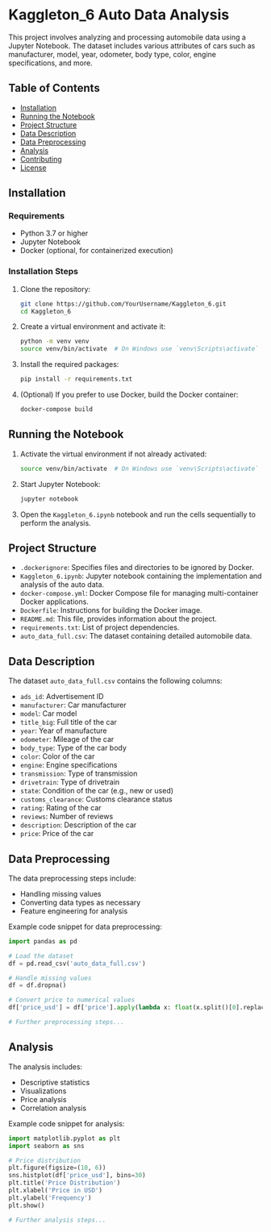 
# Kaggleton_6 Auto Data Analysis

This project involves analyzing and processing automobile data using a Jupyter Notebook. The dataset includes various attributes of cars such as manufacturer, model, year, odometer, body type, color, engine specifications, and more.

## Table of Contents

- [Installation](#installation)
- [Running the Notebook](#running-the-notebook)
- [Project Structure](#project-structure)
- [Data Description](#data-description)
- [Data Preprocessing](#data-preprocessing)
- [Analysis](#analysis)
- [Contributing](#contributing)
- [License](#license)

## Installation

### Requirements

- Python 3.7 or higher
- Jupyter Notebook
- Docker (optional, for containerized execution)

### Installation Steps

1. Clone the repository:

    ```bash
    git clone https://github.com/YourUsername/Kaggleton_6.git
    cd Kaggleton_6
    ```

2. Create a virtual environment and activate it:

    ```bash
    python -m venv venv
    source venv/bin/activate  # On Windows use `venv\Scripts\activate`
    ```

3. Install the required packages:

    ```bash
    pip install -r requirements.txt
    ```

4. (Optional) If you prefer to use Docker, build the Docker container:

    ```bash
    docker-compose build
    ```

## Running the Notebook

1. Activate the virtual environment if not already activated:

    ```bash
    source venv/bin/activate  # On Windows use `venv\Scripts\activate`
    ```

2. Start Jupyter Notebook:

    ```bash
    jupyter notebook
    ```

3. Open the `Kaggleton_6.ipynb` notebook and run the cells sequentially to perform the analysis.

## Project Structure

- `.dockerignore`: Specifies files and directories to be ignored by Docker.
- `Kaggleton_6.ipynb`: Jupyter notebook containing the implementation and analysis of the auto data.
- `docker-compose.yml`: Docker Compose file for managing multi-container Docker applications.
- `Dockerfile`: Instructions for building the Docker image.
- `README.md`: This file, provides information about the project.
- `requirements.txt`: List of project dependencies.
- `auto_data_full.csv`: The dataset containing detailed automobile data.

## Data Description

The dataset `auto_data_full.csv` contains the following columns:
- `ads_id`: Advertisement ID
- `manufacturer`: Car manufacturer
- `model`: Car model
- `title_big`: Full title of the car
- `year`: Year of manufacture
- `odometer`: Mileage of the car
- `body_type`: Type of the car body
- `color`: Color of the car
- `engine`: Engine specifications
- `transmission`: Type of transmission
- `drivetrain`: Type of drivetrain
- `state`: Condition of the car (e.g., new or used)
- `customs_clearance`: Customs clearance status
- `rating`: Rating of the car
- `reviews`: Number of reviews
- `description`: Description of the car
- `price`: Price of the car

## Data Preprocessing

The data preprocessing steps include:
- Handling missing values
- Converting data types as necessary
- Feature engineering for analysis

Example code snippet for data preprocessing:

```python
import pandas as pd

# Load the dataset
df = pd.read_csv('auto_data_full.csv')

# Handle missing values
df = df.dropna()

# Convert price to numerical values
df['price_usd'] = df['price'].apply(lambda x: float(x.split()[0].replace(',', '')))

# Further preprocessing steps...
```

## Analysis

The analysis includes:
- Descriptive statistics
- Visualizations
- Price analysis
- Correlation analysis

Example code snippet for analysis:

```python
import matplotlib.pyplot as plt
import seaborn as sns

# Price distribution
plt.figure(figsize=(10, 6))
sns.histplot(df['price_usd'], bins=30)
plt.title('Price Distribution')
plt.xlabel('Price in USD')
plt.ylabel('Frequency')
plt.show()

# Further analysis steps...
